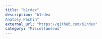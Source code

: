 ```yaml
---
title: "b1rdex"
description: "b1rdex
Anatoly Pashin"
external_url: "https://github.com/b1rdex"
category: "Miscellaneous"
---
```

